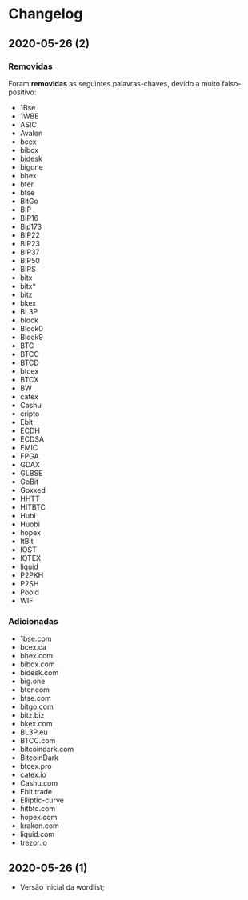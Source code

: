 # Changelog

## 2020-05-26 (2)
### Removidas
Foram **removidas** as seguintes palavras-chaves, devido a muito falso-positivo:
- 1Bse
- 1WBE
- ASIC
- Avalon
- bcex
- bibox
- bidesk
- bigone
- bhex
- bter
- btse
- BitGo
- BIP
- BIP16
- Bip173
- BIP22
- BIP23
- BIP37
- BIP50
- BIPS
- bitx
- bitx*
- bitz
- bkex
- BL3P
- block
- Block0
- Block9
- BTC
- BTCC
- BTCD
- btcex
- BTCX
- BW
- catex
- Cashu
- cripto
- Ebit
- ECDH
- ECDSA
- EMIC
- FPGA
- GDAX
- GLBSE
- GoBit
- Goxxed
- HHTT
- HITBTC
- Hubi
- Huobi
- hopex
- ItBit
- IOST
- IOTEX
- liquid
- P2PKH
- P2SH
- Poold
- WIF

### Adicionadas
- 1bse.com
- bcex.ca
- bhex.com
- bibox.com
- bidesk.com
- big.one
- bter.com
- btse.com
- bitgo.com
- bitz.biz
- bkex.com
- BL3P.eu
- BTCC.com
- bitcoindark.com
- BitcoinDark
- btcex.pro
- catex.io
- Cashu.com
- Ebit.trade
- Elliptic-curve
- hitbtc.com
- hopex.com
- kraken.com
- liquid.com
- trezor.io

## 2020-05-26 (1)
- Versão inicial da wordlist;